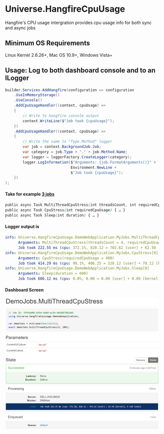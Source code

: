 # Universe.HangfireCpuUsage
Hangfire's CPU usage intergration provides cpu usage info for both sync and async jobs

## Minimum OS Requirements
Linux Kernel 2.6.26+, Mac OS 10.9+, Windows Vista+

## Usage: Log to both dashboard console and to an ILogger
```csharp
builder.Services.AddHangfire(configuration => configuration
    .UseInMemoryStorage()
    .UseConsole()
    .AddCpuUsageHandler((context, cpuUsage) =>
    {
        // Write to hangfire console output
        context.WriteLine($"Job took {cpuUsage}");
    })
    .AddCpuUsageHandler((context, cpuUsage) =>
    {
        // Write the same to "Type.Method" logger
        var job = context.BackgroundJob.Job;
        var category = job.Type + "." + job.Method.Name;
        var logger = loggerFactory.CreateLogger(category);
        logger.LogInformation($"Arguments: {job.FormatArguments()}" +
                              Environment.NewLine +
                              $"Job took {cpuUsage}");
    })
);
```

#### Take for example [3 jobs](Universe.HangfireCpuUsage.DemoWebApplication/DemoJobs.cs)
```css
public async Task MultiThreadCpuStress(int threadsCount, int requiredCpuUsage) { … }
public async Task CpuStress(int requiredCpuUsage) { … }
public async Task Sleep(int duration) { … }
```

#### Logger output is
```yaml
info: Universe.HangfireCpuUsage.DemoWebApplication.MyJobs.MultiThreadCpuStress[0]
      Arguments: MultiThreadCpuStress(threadsCount = 4, requiredCpuUsage = 200)
      Job took 222.55 ms (cpu: 372.1%, 828.12 = 765.62 [user] + 62.50 [kernel], 4 sub-tasks)
info: Universe.HangfireCpuUsage.DemoWebApplication.MyJobs.CpuStress[0]
      Arguments: CpuStress(requiredCpuUsage = 400)
      Job took 414.29 ms (cpu: 98.1%, 406.25 = 328.12 [user] + 78.12 [kernel], 1 sub-task)
info: Universe.HangfireCpuUsage.DemoWebApplication.MyJobs.Sleep[0]
      Arguments: Sleep(duration = 600)
      Job took 606.12 ms (cpu: 0.0%, 0.00 = 0.00 [user] + 0.00 [kernel], 2 sub-tasks)
```

#### Dashboard Screen
<img src="https://github.com/devizer/Universe.HangfireCpuUsage/raw/main/Images/Hangfire.CpuUsage.Dashboard.png" width="1282px" Alt="Job CPU Usage dashboard screen" Title="Job CPU Usage dashboard screen">
